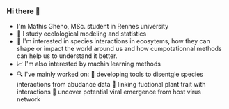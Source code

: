 ### Hi there 👋
- I'm Mathis Gheno, MSc. student in Rennes university
- 📖 I study ecolological modeling and statistics
- 🧐 I'm interested in species interactions in ecosytems, how they can shape or impact the world around us and how cumpotationnal methods can help us to understand it better.
- 📈 I'm also interested by machin learning methods
- 🔍 I've mainly worked on:
   🦊 developing tools to disentgle species interactions from abudance data
   🌱 linking fuctional plant trait with interactions
   🦠 uncover potential viral emergence from host virus network
<!--
**GhMathis/GhMathis** is a ✨ _special_ ✨ repository because its `README.md` (this file) appears on your GitHub profile.

Here are some ideas to get you started:

- 🔭 I’m currently working on ...
- 🌱 I’m currently learning ...
- 👯 I’m looking to collaborate on ...
- 🤔 I’m looking for help with ...
- 💬 Ask me about ...
- 📫 How to reach me: ...
- ⚡ Fun fact: ...
-->
